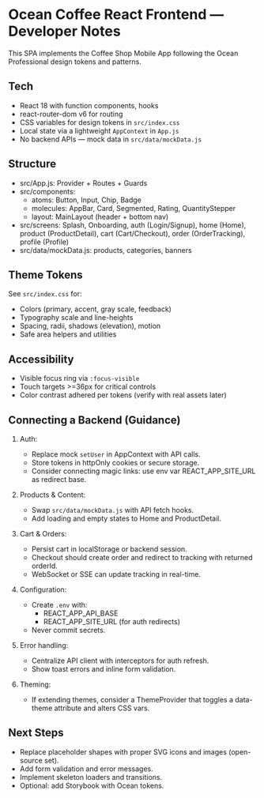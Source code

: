 # Ocean Coffee React Frontend — Developer Notes

This SPA implements the Coffee Shop Mobile App following the Ocean Professional design tokens and patterns.

## Tech
- React 18 with function components, hooks
- react-router-dom v6 for routing
- CSS variables for design tokens in `src/index.css`
- Local state via a lightweight `AppContext` in `App.js`
- No backend APIs — mock data in `src/data/mockData.js`

## Structure
- src/App.js: Provider + Routes + Guards
- src/components: 
  - atoms: Button, Input, Chip, Badge
  - molecules: AppBar, Card, Segmented, Rating, QuantityStepper
  - layout: MainLayout (header + bottom nav)
- src/screens: Splash, Onboarding, auth (Login/Signup), home (Home), product (ProductDetail), cart (Cart/Checkout), order (OrderTracking), profile (Profile)
- src/data/mockData.js: products, categories, banners

## Theme Tokens
See `src/index.css` for:
- Colors (primary, accent, gray scale, feedback)
- Typography scale and line-heights
- Spacing, radii, shadows (elevation), motion
- Safe area helpers and utilities

## Accessibility
- Visible focus ring via `:focus-visible`
- Touch targets >=36px for critical controls
- Color contrast adhered per tokens (verify with real assets later)

## Connecting a Backend (Guidance)
1. Auth:
   - Replace mock `setUser` in AppContext with API calls.
   - Store tokens in httpOnly cookies or secure storage.
   - Consider connecting magic links: use env var REACT_APP_SITE_URL as redirect base.

2. Products & Content:
   - Swap `src/data/mockData.js` with API fetch hooks.
   - Add loading and empty states to Home and ProductDetail.

3. Cart & Orders:
   - Persist cart in localStorage or backend session.
   - Checkout should create order and redirect to tracking with returned orderId.
   - WebSocket or SSE can update tracking in real-time.

4. Configuration:
   - Create `.env` with:
     - REACT_APP_API_BASE
     - REACT_APP_SITE_URL (for auth redirects)
   - Never commit secrets.

5. Error handling:
   - Centralize API client with interceptors for auth refresh.
   - Show toast errors and inline form validation.

6. Theming:
   - If extending themes, consider a ThemeProvider that toggles a data-theme attribute and alters CSS vars.

## Next Steps
- Replace placeholder shapes with proper SVG icons and images (open-source set).
- Add form validation and error messages.
- Implement skeleton loaders and transitions.
- Optional: add Storybook with Ocean tokens.
